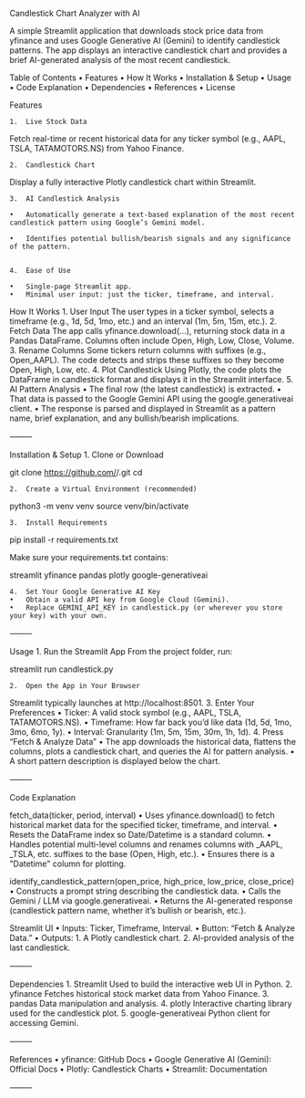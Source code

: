Candlestick Chart Analyzer with AI

A simple Streamlit application that downloads stock price data from yfinance and uses Google Generative AI (Gemini) to identify candlestick patterns. The app displays an interactive candlestick chart and provides a brief AI-generated analysis of the most recent candlestick.

Table of Contents
	•	Features
	•	How It Works
	•	Installation & Setup
	•	Usage
	•	Code Explanation
	•	Dependencies
	•	References
	•	License



Features

	1.	Live Stock Data
Fetch real-time or recent historical data for any ticker symbol (e.g., AAPL, TSLA, TATAMOTORS.NS) from Yahoo Finance.

	2.	Candlestick Chart
Display a fully interactive Plotly candlestick chart within Streamlit.

	3.	AI Candlestick Analysis

	•	Automatically generate a text-based explanation of the most recent candlestick pattern using Google’s Gemini model.

	•	Identifies potential bullish/bearish signals and any significance of the pattern.


	4.	Ease of Use

	•	Single-page Streamlit app.
	•	Minimal user input: just the ticker, timeframe, and interval.


How It Works
	1.	User Input
The user types in a ticker symbol, selects a timeframe (e.g., 1d, 5d, 1mo, etc.) and an interval (1m, 5m, 15m, etc.).
	2.	Fetch Data
The app calls yfinance.download(...), returning stock data in a Pandas DataFrame. Columns often include Open, High, Low, Close, Volume.
	3.	Rename Columns
Some tickers return columns with suffixes (e.g., Open_AAPL). The code detects and strips these suffixes so they become Open, High, Low, etc.
	4.	Plot Candlestick
Using Plotly, the code plots the DataFrame in candlestick format and displays it in the Streamlit interface.
	5.	AI Pattern Analysis
	•	The final row (the latest candlestick) is extracted.
	•	That data is passed to the Google Gemini API using the google.generativeai client.
	•	The response is parsed and displayed in Streamlit as a pattern name, brief explanation, and any bullish/bearish implications.

⸻

Installation & Setup
	1.	Clone or Download

git clone https://github.com/<your-username>/<your-repo>.git
cd <your-repo>


	2.	Create a Virtual Environment (recommended)

python3 -m venv venv
source venv/bin/activate


	3.	Install Requirements

pip install -r requirements.txt

Make sure your requirements.txt contains:

streamlit
yfinance
pandas
plotly
google-generativeai


	4.	Set Your Google Generative AI Key
	•	Obtain a valid API key from Google Cloud (Gemini).
	•	Replace GEMINI_API_KEY in candlestick.py (or wherever you store your key) with your own.

⸻

Usage
	1.	Run the Streamlit App
From the project folder, run:

streamlit run candlestick.py


	2.	Open the App in Your Browser
Streamlit typically launches at http://localhost:8501.
	3.	Enter Your Preferences
	•	Ticker: A valid stock symbol (e.g., AAPL, TSLA, TATAMOTORS.NS).
	•	Timeframe: How far back you’d like data (1d, 5d, 1mo, 3mo, 6mo, 1y).
	•	Interval: Granularity (1m, 5m, 15m, 30m, 1h, 1d).
	4.	Press “Fetch & Analyze Data”
	•	The app downloads the historical data, flattens the columns, plots a candlestick chart, and queries the AI for pattern analysis.
	•	A short pattern description is displayed below the chart.

⸻

Code Explanation

fetch_data(ticker, period, interval)
	•	Uses yfinance.download() to fetch historical market data for the specified ticker, timeframe, and interval.
	•	Resets the DataFrame index so Date/Datetime is a standard column.
	•	Handles potential multi-level columns and renames columns with _AAPL, _TSLA, etc. suffixes to the base (Open, High, etc.).
	•	Ensures there is a "Datetime" column for plotting.

identify_candlestick_pattern(open_price, high_price, low_price, close_price)
	•	Constructs a prompt string describing the candlestick data.
	•	Calls the Gemini / LLM via google.generativeai.
	•	Returns the AI-generated response (candlestick pattern name, whether it’s bullish or bearish, etc.).

Streamlit UI
	•	Inputs: Ticker, Timeframe, Interval.
	•	Button: “Fetch & Analyze Data.”
	•	Outputs:
	1.	A Plotly candlestick chart.
	2.	AI-provided analysis of the last candlestick.

⸻

Dependencies
	1.	Streamlit
Used to build the interactive web UI in Python.
	2.	yfinance
Fetches historical stock market data from Yahoo Finance.
	3.	pandas
Data manipulation and analysis.
	4.	plotly
Interactive charting library used for the candlestick plot.
	5.	google-generativeai
Python client for accessing Gemini.

⸻

References
	•	yfinance: GitHub Docs
	•	Google Generative AI (Gemini): Official Docs
	•	Plotly: Candlestick Charts
	•	Streamlit: Documentation

⸻